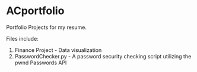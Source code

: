 # ACportfolio
Portfolio Projects for my resume.

Files include:

1. Finance Project - Data visualization
2. PasswordChecker.py - A password security checking script utilizing the pwnd Passwords API
